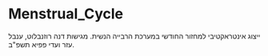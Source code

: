 # Menstrual_Cycle
ייצוג אינטראקטיבי למחזור החודשי במערכת הרבייה הנשית. מגישות דנה רוזנבלוט, ענבל עזר ועדי פפיא תשפ"ב.
